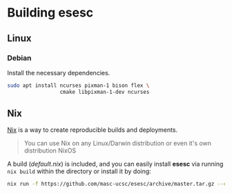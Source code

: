 # Building esesc

## Linux

### Debian
Install the necessary dependencies.
```bash
sudo apt install ncurses pixman-1 bison flex \
                 cmake libpixman-1-dev ncurses

```

## Nix

[Nix](https://nixos.org/) is a way to create reproducible builds
and deployments.

> You can use Nix on any Linux/Darwin distribution or even it's own
> distribution NixOS

A build (_default.nix_) is included, and you can easily install **esesc**
via running `nix build` within the directory or install it by doing:
```bash
nix run -f https://github.com/masc-ucsc/esesc/archive/master.tar.gz --command esesc
```